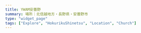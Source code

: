 ```yaml
---
title: YWAM安曇野
summary: 場所｜北信越地方・長野県・安曇野市
type: "widget_page"
tags: ["Explore", "HokurikuShinetsu", "Location", "Church"]
---
```

